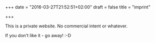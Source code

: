 +++
date = "2016-03-27T21:52:51+02:00"
draft = false
title = "imprint"

+++

This is a private website. No commercial intent or whatever.

If you don't like it - go away! :-D
